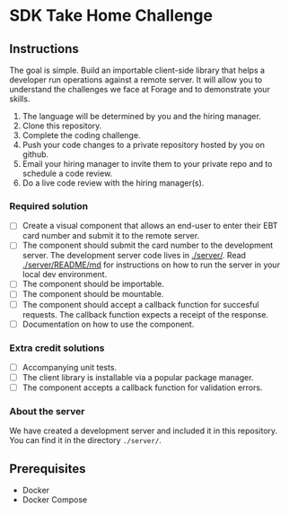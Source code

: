 # SDK Take Home Challenge

## Instructions

The goal is simple. Build an importable client-side library that helps a
developer run operations against a remote server. It will allow you to
understand the challenges we face at Forage and to demonstrate your skills.

1. The language will be determined by you and the hiring manager.
1. Clone this repository.
1. Complete the coding challenge.
1. Push your code changes to a private repository hosted by you on github. 
1. Email your hiring manager to invite them to your private repo and to schedule a code review.
1. Do a live code review with the hiring manager(s). 


### Required solution

- [ ] Create a visual component that allows an end-user to enter their EBT card number and submit it to the remote server.
- [ ] The component should submit the card number to the development server. The development server code lives in [./server/](./server/). Read [./server/README/md](./server/README.md) for instructions on how to run the server in your local dev environment.
- [ ] The component should be importable.
- [ ] The component should be mountable.
- [ ] The component should accept a callback function for succesful requests. The callback function expects a receipt of the response.
- [ ] Documentation on how to use the component.

### Extra credit solutions

- [ ] Accompanying unit tests.
- [ ] The client library is installable via a popular package manager.
- [ ] The component accepts a callback function for validation errors.

### About the server

We have created a development server and included it in this repository. You can find it in the directory `./server/`. 

## Prerequisites

- Docker
- Docker Compose

